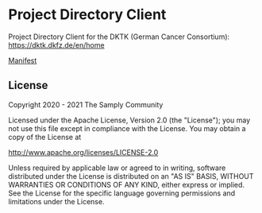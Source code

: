 # Project Directory Client

Project Directory Client for the DKTK (German Cancer Consortium): https://dktk.dkfz.de/en/home

[Manifest](https://samply.github.io/manifest)


## License
        
Copyright 2020 - 2021 The Samply Community
        
Licensed under the Apache License, Version 2.0 (the "License"); you may not use this file except in compliance with the License. You may obtain a copy of the License at
        
http://www.apache.org/licenses/LICENSE-2.0
        
Unless required by applicable law or agreed to in writing, software distributed under the License is distributed on an "AS IS" BASIS, WITHOUT WARRANTIES OR CONDITIONS OF ANY KIND, either express or implied. See the License for the specific language governing permissions and limitations under the License.
